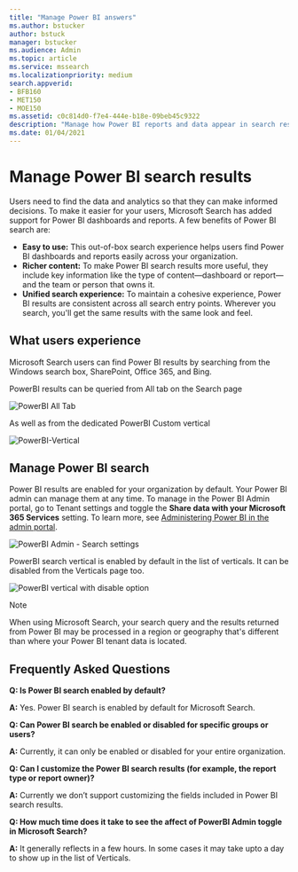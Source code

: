 ```yaml
---
title: "Manage Power BI answers"
ms.author: bstucker
author: bstuck
manager: bstucker
ms.audience: Admin
ms.topic: article
ms.service: mssearch
ms.localizationpriority: medium
search.appverid:
- BFB160
- MET150
- MOE150
ms.assetid: c0c814d0-f7e4-444e-b18e-09beb45c9322
description: "Manage how Power BI reports and data appear in search results"
ms.date: 01/04/2021
---
```


# Manage Power BI search results

Users need to find the data and analytics so that they can make informed decisions. To make it easier for your users, Microsoft Search has added support for Power BI dashboards and reports. A few benefits of Power BI search are:

* **Easy to use:** This out-of-box search experience helps users find Power BI dashboards and reports easily across your organization.
* **Richer content:** To make Power BI search results more useful, they include key information like the type of content—dashboard or report—and the team or person that owns it.
* **Unified search experience:** To maintain a cohesive experience, Power BI results are consistent across all search entry points. Wherever you search, you'll get the same results with the same look and feel.

## What users experience

Microsoft Search users can find Power BI results by searching from the Windows search box, SharePoint, Office 365, and Bing. 

PowerBI results can be queried from All tab on the Search page

![PowerBI All Tab](https://github.com/MicrosoftDocs/OfficeDocs-MicrosoftSearch-pr/assets/72018014/70c6d1c8-5863-4518-b0b6-10da777ec96e)

As well as from the dedicated PowerBI Custom vertical

![PowerBI-Vertical](https://github.com/MicrosoftDocs/OfficeDocs-MicrosoftSearch-pr/assets/72018014/1a0bc8ac-0c8e-42f7-b4e7-8ff41539774c)

## Manage Power BI search 

Power BI results are enabled for your organization by default. Your Power BI admin can manage them at any time. To manage in the Power BI Admin portal, go to Tenant settings and toggle the **Share data with your Microsoft 365 Services** setting. To learn more, see [Administering Power BI in the admin portal](/power-bi/admin/service-admin-portal#use-global-search-for-power-bi-preview).

![PowerBI Admin - Search settings](https://github.com/MicrosoftDocs/OfficeDocs-MicrosoftSearch-pr/assets/72018014/c3641943-85d4-43b7-8952-613ebe6868de)

PowerBI search vertical is enabled by default in the list of verticals. It can be disabled from the Verticals page too.

![PowerBI vertical with disable option](https://github.com/MicrosoftDocs/OfficeDocs-MicrosoftSearch-pr/assets/72018014/1a6d05a3-69ed-4ab4-b662-2c4ed0516675)

> [!NOTE]
> When using Microsoft Search, your search query and the results returned from Power BI may be processed in a region or geography that's different than where your Power BI tenant data is located.

## Frequently Asked Questions

**Q: Is Power BI search enabled by default?**

**A:** Yes. Power BI search is enabled by default for Microsoft Search. 

**Q: Can Power BI search be enabled or disabled for specific groups or users?**

**A:** Currently, it can only be enabled or disabled for your entire organization.

**Q: Can I customize the Power BI search results (for example, the report type or report owner)?**

**A:** Currently we don’t support customizing the fields included in Power BI search results.

**Q: How much time does it take to see the affect of PowerBI Admin toggle in Microsoft Search?**

**A:** It generally reflects in a few hours. In some cases it may take upto a day to show up in the list of Verticals.
